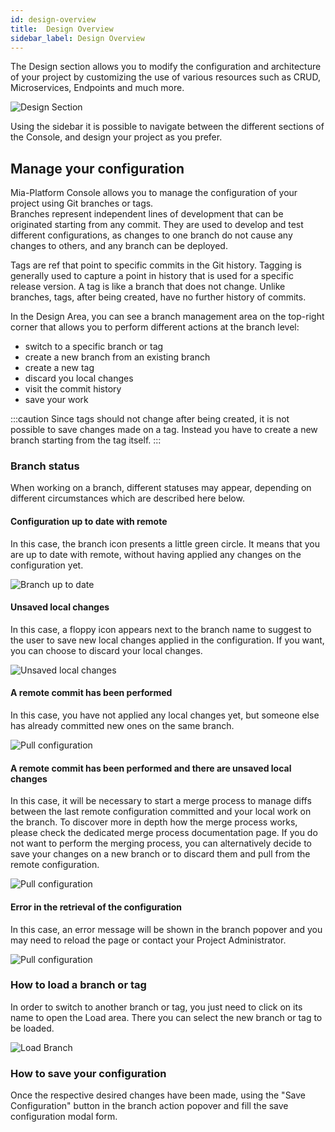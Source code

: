 ```yaml
---
id: design-overview
title:  Design Overview
sidebar_label: Design Overview
---
```


The Design section allows you to modify the configuration and architecture of your project by customizing the use of various resources such as CRUD, Microservices, Endpoints and much more.

![Design Section](./img/design_section_overview.png)

Using the sidebar it is possible to navigate between the different sections of the Console, and design your project as you prefer.

## Manage your configuration

Mia-Platform Console allows you to manage the configuration of your project using Git branches or tags.  
Branches represent independent lines of development that can be originated starting from any commit. They are used to develop and test different configurations, as changes to one branch do not cause any changes to others, and any branch can be deployed.  


Tags are ref that point to specific commits in the Git history. Tagging is generally used to capture a point in history that is used for a specific release version. A tag is like a branch that does not change. Unlike branches, tags, after being created, have no further history of commits.

In the Design Area, you can see a branch management area on the top-right corner that allows you to perform different actions at the branch level:
- switch to a specific branch or tag 
- create a new branch from an existing branch
- create a new tag
- discard you local changes
- visit the commit history
- save your work

:::caution
Since tags should not change after being created, it is not possible to save changes made on a tag. Instead you have to create a new branch starting from the tag itself.
:::

### Branch status

When working on a branch, different statuses may appear, depending on different circumstances which are described here below.

#### Configuration up to date with remote

In this case, the branch icon presents a little green circle.
It means that you are up to date with remote, without having applied any changes on the configuration yet.

<div style={{display: 'flex', justifyContent: 'center'}}>
  <div style={{display: 'flex', width: '340px'}}> 

![Branch up to date](./img/branch-selection.png)

  </div>
</div>

#### Unsaved local changes

In this case, a floppy icon appears next to the branch name to suggest to the user to save new local changes applied in the configuration.
If you want, you can choose to discard your local changes.

<div style={{display: 'flex', justifyContent: 'center'}}>
  <div style={{display: 'flex', width: '340px'}}> 

![Unsaved local changes](./img/branch-status-unsaved-local-changes.png)

  </div>
</div>

#### A remote commit has been performed

In this case, you have not applied any local changes yet, but someone else has already committed new ones on the same branch.

<div style={{display: 'flex', justifyContent: 'center'}}>
  <div style={{display: 'flex', width: '340px'}}> 

![Pull configuration](./img/branch-status-pull-configuration.png)

  </div>
</div>

#### A remote commit has been performed and there are unsaved local changes

In this case, it will be necessary to start a merge process to manage diffs between the last remote configuration committed and your local work on the branch. To discover more in depth how the merge process works, please check the dedicated merge process documentation page.
If you do not want to perform the merging process, you can alternatively decide to save your changes on a new branch or to discard them and pull from the remote configuration.

<div style={{display: 'flex', justifyContent: 'center'}}>
  <div style={{display: 'flex', width: '340px'}}> 

![Pull configuration](./img/branch-status-merge-configuration.png)

  </div>
</div>

#### Error in the retrieval of the configuration

In this case, an error message will be shown in the branch popover and you may need to reload the page or contact your Project Administrator.

<div style={{display: 'flex', justifyContent: 'center'}}>
  <div style={{display: 'flex', width: '340px'}}> 

![Pull configuration](./img/branch-status-error.png)

  </div>
</div>

### How to load a branch or tag

In order to switch to another branch or tag, you just need to click on its name to open the Load area. There you can select the new branch or tag to be loaded.

<div style={{display: 'flex', justifyContent: 'center'}}>
  <div style={{display: 'flex', width: '340px'}}> 

![Load Branch](./img/branch-loader.png)

  </div>
</div>

### How to save your configuration

Once the respective desired changes have been made, using the "Save Configuration" button in the branch action popover and fill the save configuration modal form.
